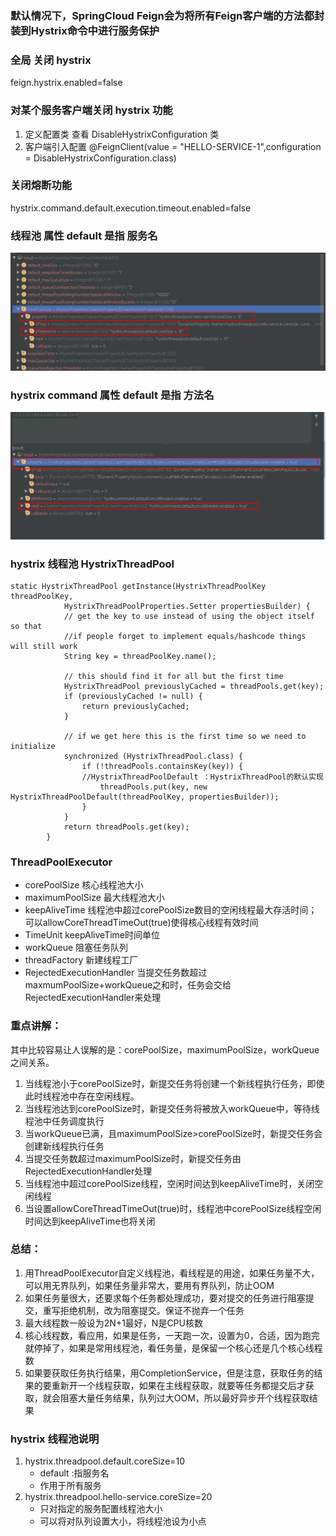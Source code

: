 ### 默认情况下，SpringCloud Feign会为将所有Feign客户端的方法都封装到Hystrix命令中进行服务保护

### 全局 关闭 hystrix 
feign.hystrix.enabled=false

### 对某个服务客户端关闭 hystrix 功能
1. 定义配置类 查看 DisableHystrixConfiguration 类
2. 客户端引入配置 @FeignClient(value = "HELLO-SERVICE-1",configuration = DisableHystrixConfiguration.class)


### 关闭熔断功能
hystrix.command.default.execution.timeout.enabled=false


### 线程池 属性 default 是指 服务名
![Img_text](img/hystrix线程池属性.png)

### hystrix command 属性 default 是指 方法名 
![Img_text](img/hystrix-command属性.png)


### hystrix 线程池 HystrixThreadPool
```
static HystrixThreadPool getInstance(HystrixThreadPoolKey threadPoolKey, 
            HystrixThreadPoolProperties.Setter propertiesBuilder) {
            // get the key to use instead of using the object itself so that 
            //if people forget to implement equals/hashcode things will still work
            String key = threadPoolKey.name();

            // this should find it for all but the first time
            HystrixThreadPool previouslyCached = threadPools.get(key);
            if (previouslyCached != null) {
                return previouslyCached;
            }

            // if we get here this is the first time so we need to initialize
            synchronized (HystrixThreadPool.class) {
                if (!threadPools.containsKey(key)) {
                //HystrixThreadPoolDefault ：HystrixThreadPool的默认实现
                    threadPools.put(key, new HystrixThreadPoolDefault(threadPoolKey, propertiesBuilder));
                }
            }
            return threadPools.get(key);
        }
```
### ThreadPoolExecutor
- corePoolSize	核心线程池大小
- maximumPoolSize	最大线程池大小
- keepAliveTime	线程池中超过corePoolSize数目的空闲线程最大存活时间；可以allowCoreThreadTimeOut(true)使得核心线程有效时间
- TimeUnit	keepAliveTime时间单位
- workQueue	阻塞任务队列
- threadFactory	新建线程工厂
- RejectedExecutionHandler	当提交任务数超过maxmumPoolSize+workQueue之和时，任务会交给RejectedExecutionHandler来处理

### 重点讲解： 
其中比较容易让人误解的是：corePoolSize，maximumPoolSize，workQueue之间关系。 

1. 当线程池小于corePoolSize时，新提交任务将创建一个新线程执行任务，即使此时线程池中存在空闲线程。 
2. 当线程池达到corePoolSize时，新提交任务将被放入workQueue中，等待线程池中任务调度执行 
3. 当workQueue已满，且maximumPoolSize>corePoolSize时，新提交任务会创建新线程执行任务 
4. 当提交任务数超过maximumPoolSize时，新提交任务由RejectedExecutionHandler处理 
5. 当线程池中超过corePoolSize线程，空闲时间达到keepAliveTime时，关闭空闲线程 
6. 当设置allowCoreThreadTimeOut(true)时，线程池中corePoolSize线程空闲时间达到keepAliveTime也将关闭 



### 总结： 
1. 用ThreadPoolExecutor自定义线程池，看线程是的用途，如果任务量不大，可以用无界队列，如果任务量非常大，要用有界队列，防止OOM 
2. 如果任务量很大，还要求每个任务都处理成功，要对提交的任务进行阻塞提交，重写拒绝机制，改为阻塞提交。保证不抛弃一个任务 
3. 最大线程数一般设为2N+1最好，N是CPU核数 
4. 核心线程数，看应用，如果是任务，一天跑一次，设置为0，合适，因为跑完就停掉了，如果是常用线程池，看任务量，是保留一个核心还是几个核心线程数 
5. 如果要获取任务执行结果，用CompletionService，但是注意，获取任务的结果的要重新开一个线程获取，如果在主线程获取，就要等任务都提交后才获取，就会阻塞大量任务结果，队列过大OOM，所以最好异步开个线程获取结果


### hystrix 线程池说明
1. hystrix.threadpool.default.coreSize=10
    - default :指服务名
    - 作用于所有服务
2. hystrix.threadpool.hello-service.coreSize=20 
    - 只对指定的服务配置线程池大小
    - 可以将对队列设置大小，将线程池设为小点
    